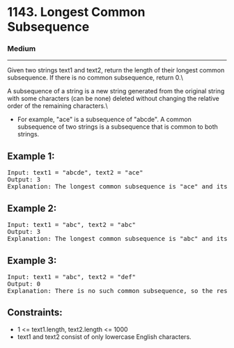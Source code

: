 # 1143. Longest Common Subsequence

### Medium

---

Given two strings text1 and text2, return the length of their longest common subsequence. If there is no common subsequence, return 0.\

A subsequence of a string is a new string generated from the original string with some characters (can be none) deleted without changing the relative order of the remaining characters.\

- For example, "ace" is a subsequence of "abcde".
  A common subsequence of two strings is a subsequence that is common to both strings.

## Example 1:

<pre>
Input: text1 = "abcde", text2 = "ace" 
Output: 3  
Explanation: The longest common subsequence is "ace" and its length is 3.
</pre>

## Example 2:

<pre>
Input: text1 = "abc", text2 = "abc"
Output: 3
Explanation: The longest common subsequence is "abc" and its length is 3.
</pre>

## Example 3:

<pre>
Input: text1 = "abc", text2 = "def"
Output: 0
Explanation: There is no such common subsequence, so the result is 0.
</pre>

## Constraints:

- 1 <= text1.length, text2.length <= 1000
- text1 and text2 consist of only lowercase English characters.
